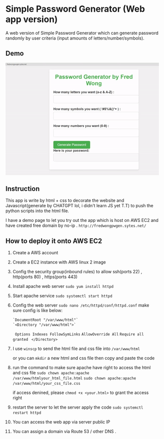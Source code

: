 
# Simple Password Generator (Web app version)

A web version of Simple Password Generator which can generate password randomly by user criteria (input amounts of letters/number/symbols).

## Demo
![ ](pwgenwebapp.gif)


## Instruction
This app is write by html + css to decorate the website and Javascript(generate by CHATGPT lol, i didn't learn JS yet T.T) to push the python scripts into the html file.

I have a demo page to let you try out the app which is host on AWS EC2 and have created free domain by no-ip .
`http://fredwongpwgen.sytes.net/`


## How to deploy it onto AWS EC2
1. Create a AWS account 
2. Create a EC2 instance with AWS linux 2 image
3. Config the security group(inbound rules) to allow ssh(ports 22) , http(ports 80) , https(ports 443)
4. Install apache web server
         `sudo yum install httpd`
5. Start apache service
         `sudo systemctl start httpd`
6. Config the web server
         `sudo nano /etc/httpd/conf/httpd.conf`
       make sure config is like below:  

       `DocumentRoot "/var/www/html"`
       `<Directory "/var/www/html">`
      ` Options Indexes FollowSymLinks`
       `AllowOverride All`
       `Require all granted`
      ` </Directory>`
7. I use `winscp` to send the html file and css file into `/var/www/html`

     or you can `mkdir` a new html and css file then copy and paste the code  
       
8. run the command to make sure apache have right to access the html and css file
       `sudo chown apache:apache /var/www/htmlyour_html_file.html`
       `sudo chown apache:apache /var/www/html/your_css_file.css`

   if access denined, please `chmod +x <your.html>` to grant the access right 

 9. restart the server to let the server apply the code
       `sudo systemctl restart httpd`
10. You can access the web app via server public IP
11. You can assign a domain via Route 53 / other DNS .
